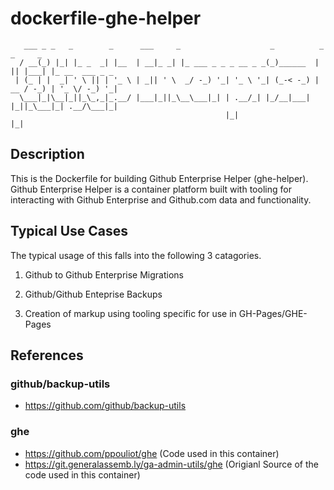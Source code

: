 # dockerfile-ghe-helper

```
   ___ _ _   _        _      ___     _                    _          _  _     _               
  / __(_) |_| |_ _  _| |__  | __|_ _| |_ ___ _ _ _ __ _ _(_)______  | || |___| |_ __  ___ _ _ 
 | (_ | |  _| ' \ || | '_ \ | _|| ' \  _/ -_) '_| '_ \ '_| (_-< -_) | __ / -_) | '_ \/ -_) '_|
  \___|_|\__|_||_\_,_|_.__/ |___|_||_\__\___|_| | .__/_| |_/__|___| |_||_\___|_| .__/\___|_|  
                                                |_|                            |_|            
```
## Description

This is the Dockerfile for building Github Enterprise Helper (ghe-helper).
Github Enterprise Helper is a container platform built with tooling for
interacting with Github Enterprise and Github.com data and functionality.

## Typical Use Cases

The typical usage of this falls into the following 3 catagories.

  1. Github to Github Enterprise Migrations

  2. Github/Github Enteprise Backups

  3. Creation of markup using tooling specific for use in GH-Pages/GHE-Pages  


## References

### github/backup-utils
* https://github.com/github/backup-utils

### ghe

* https://github.com/ppouliot/ghe (Code used in this container)
* https://git.generalassemb.ly/ga-admin-utils/ghe (Origianl Source of the code used in this container)

